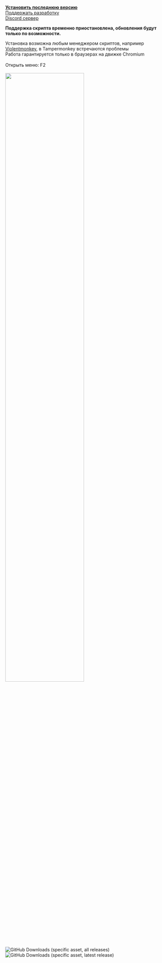 **[Установить последнюю версию](https://github.com/Eject37/ReTube/raw/main/ReTube.user.js)</br>**
[Поддержать разработку](https://eject37.github.io/)</br>
[Discord сервер](https://discord.gg/8baJSRxXSm)

**Поддержка скрипта временно приостановлена, обновления будут только по возможности.**

Установка возможна любым менеджером скриптов, например [Violentmonkey](https://violentmonkey.github.io/get-it/), в Tampermonkey встречаются проблемы
</br>
Работа гарантируется только в браузерах на движке Chromium
</br>
</br>
Открыть меню: F2</br></br>
<image src="https://i.imgur.com/4pn6ytA.jpeg" style="width: 70%"/>

<img alt="GitHub Downloads (specific asset, all releases)" src="https://img.shields.io/github/downloads/Eject37/ReTube/ReTube.user.js?label=%D0%9A%D0%BE%D0%BB-%D0%B2%D0%BE%20%D1%81%D0%BA%D0%B0%D1%87%D0%B8%D0%B2%D0%B0%D0%BD%D0%B8%D0%B9&color=blue">

<img alt="GitHub Downloads (specific asset, latest release)" src="https://img.shields.io/github/downloads/Eject37/ReTube/latest/ReTube.user.js?label=%D0%9A%D0%BE%D0%BB-%D0%B2%D0%BE%20%D1%81%D0%BA%D0%B0%D1%87%D0%B8%D0%B2%D0%B0%D0%BD%D0%B8%D0%B9%20(%D0%BF%D0%BE%D1%81%D0%BB%D0%B5%D0%B4%D0%BD%D1%8F%D1%8F%20%D0%B2%D0%B5%D1%80%D1%81%D0%B8%D1%8F)&color=blue">
